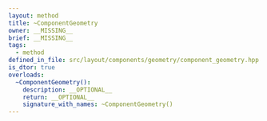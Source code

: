 ```yaml
---
layout: method
title: ~ComponentGeometry
owner: __MISSING__
brief: __MISSING__
tags:
  - method
defined_in_file: src/layout/components/geometry/component_geometry.hpp
is_dtor: true
overloads:
  ~ComponentGeometry():
    description: __OPTIONAL__
    return: __OPTIONAL__
    signature_with_names: ~ComponentGeometry()
---
```

